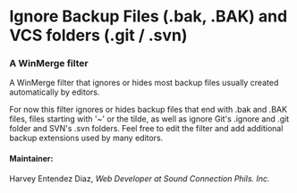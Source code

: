 # Ignore Backup Files (.bak, .BAK) and VCS folders (.git / .svn)
### A WinMerge filter

A WinMerge filter that ignores or hides most backup files usually created automatically by editors.

For now this filter ignores or hides backup files that end with .bak and .BAK files, files starting with '~' or the tilde, as well as ignore Git's .ignore and .git folder and SVN's .svn folders. Feel free to  edit the filter and add additional backup extensions used by many editors.

#### Maintainer:
Harvey Entendez Diaz, _Web Developer at Sound Connection Phils. Inc._